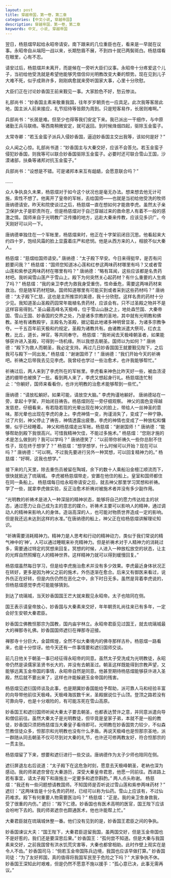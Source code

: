 ```yaml
---
layout: post
title: 穿越帝国，第一卷，第二章
categories: [中文小说, 穿越帝国]
description: 穿越帝国，第一卷，第二章
keywords: 中文, 小说, 穿越帝国
---
```


翌日，杨慈熠早起给永昭帝请安。南下跟来的几位重臣也在，看来是一早就在议事。永昭帝自从端阳一战以来，长期愁眉不展，不到四十就已两鬓斑白。杨慈熠看在眼里，心有不忍。

请安过后，杨慈熠并未离开，而是候在一旁听大臣们议事。永昭帝十分疼爱这个儿子，当初给他受洗就是希望他能够凭借信仰光明教改变大秦的颓势。现在见到儿子大难不死，似乎成熟许多，刚刚病愈就来旁听国家大事，心里十分欣慰。

大臣们正在讨论妙香国王前来觐见一事。大家脸色不好，愁云惨淡。

礼部尚书：“妙香国主素来敬重我国，往年岁岁朝贡也一应具足。此次我等客居此地，国主派人前来接应，礼节招待等皆颇为周到。只是短客易作，长居则难啊。”

兵部尚书：“长居是难。但至少也得等我们安定下来。我已派出一干细作，与中原诸勤王兵马联络。等西南稍微安定，就可返回。到时候烽烟四起，驱除玉金蛮子。

太常寺卿：“若玉金蛮子派兵入侵妙香国，逼迫妙香国主交出我等，该如何是好？”

众人闻之心惊。礼部尚书道：“妙香国主与大秦交好，应该不会答允。若玉金蛮子侵犯妙香国，则我等可以联合妙香国驱除玉金蛮子。必要时还可联合雪山王国，沙漠诸部，扶桑等诸邦对抗玉金蛮子。”

兵部尚书：“设想是不错。可是诸邦本来互有龃龉，会愿意联合吗？”

……

众人争执良久未果，杨慈熠对于如今这个状况也是毫无办法。想来想去他无计可施，索性不想了。他离开了皇帝的军帐，去给国师——也就是当初给他受洗的牧师唐纳德请安。昨天和院使谈过之后，杨慈熠一直在想如何才能救李虎。虽然太子亲卫保护太子是职责所在，但是杨慈熠对于自己穿越过来的救命恩人有着不一般的感激之情。国师来自于光明教广泛传播的地方，远赴大秦来传教，应该见多识广。今天刚好可以问一下。

唐纳德单独住在一个军帐里，杨慈熠来时，他正在十字架前闭目沉思。他看起来大约四十岁，饱经风霜的脸上显露着庄严和悲悯。他是从西方来的人，相貌不似大秦人。

杨慈熠：“慈熠给国师请安。”
唐纳德：“太子殿下早安。今日来得挺早，是否有问题要问我？”
杨慈熠：“国师您知道冰心莲和红参这两味药材哪里有吗？又或者雪山莲和紫参这两味药材在哪里有吗？”
唐纳德：“略有耳闻，这些应该都是名贵药材吧。我听闻雪山莲产于雪山上。殿下为何突然关心起药材？有什么重要的人生病了吗？”
杨慈熠：“我的亲卫李虎为救我身受重伤，性命垂危，需要这两味药材来救治。但是随军药材短缺。国师知道哪里有可能买到或者采到这些药材吗？”
唐纳德：“太子殿下仁慈，这也是主所推崇的美德，我十分欣慰。这样名贵的药材十分少见。我知道圣山圣殿药园常年栽植名贵药材，应该会有。只不过圣殿之物并不是这样容易得到。”
圣山最高峰名天极峰，位于雪山山脉之上，地处森竺国、大秦帝国、雪山王国、妙香国的交界之处，乃是诸多宗教的圣地，其中就有光明教和佛教。圣地有诸教殿宇，主殿名为圣殿，据记载此地诸多神明曾显圣，为诸多宗教争夺。一千五百年前天极和约规定，圣殿为诸教共有。由诸教派遣大祭司，红衣主教，比丘，道长，神官，等共同奉守。
杨慈熠：“我听闻去天极峰朝圣者，如果能够获许进入圣殿，可得到一场机缘。所以我想去朝圣。国师以为如何？”
唐纳德：“殿下为救人而朝圣，我必定支持。再过几日妙香国国王就要觐见陛下，之后我可与殿下一同出发。”
杨慈熠：“谢谢国师了！”
唐纳德：“我们开始今天的祈祷吧。祈祷之后带我去见见李虎。我曾经也学过一些治愈术，也许我能够帮忙。”

祈祷过后，两人来到了李虎所在的军帐里。李虎看来神色比昨天好一些，被血渍浸透的绷带也被换了一批。看到两人来了，李虎又想起身行礼。杨慈熠连忙制止：“你躺好，国师来看看你，也许光明教的治愈术能够帮到一些忙。”

唐纳德：“请放松躺好。如果可能，请放空大脑。”
李虎拘谨地躺好。
唐纳德站在一旁，拿起十字架，开始闭目祷告。杨慈熠则在一旁仔细观察。
神父的面色变得越发慈悲，仔细看来，有若隐若现的光晕出现在神父的脸上，带给人一丝神圣的意味。那光晕也出现在李虎的身上。李虎神情一变，拘谨消失了，变成了一种宁静。
过了片刻，神父停止了祷告，神情透露出疲惫。李虎的神情也变成了一种放松和慵懒，似乎已经睡着。
神父和杨慈熠走出军帐。杨慈熠：“谢谢国师！”
唐纳德：“能够帮助到殿下我很高兴。可惜我精神欠佳，不能过多施术。”
杨慈熠：“您刚才施的术是怎么做到的？我可以学吗？”
唐纳德笑了：“以前带你祈祷久一些你总耐不住性子，现在终于想学了？”
杨慈熠：“想学想学，什么时候可以开始？现在可以吗？”
唐纳德：“可以啊。不过我先要进行另外一种冥想，可以回复精神力的。”
杨慈熠：“好啊，这我也想学。”

接下来的几天里，除去重伤员被留在陶城，余下的数十人乘船沿金檀江顺流而下，很快就抵达了琉璃城。
李虎被杨慈熠带走，安置在他住的船上。皇室和国师都住在同一条船上。
杨慈熠每日给永昭帝请安之后，就去神父那里学习冥想和祈祷。学了一些，就拿李虎做实验，反正治愈术祈祷对被施术者并没有多少副作用。

“光明教的祈祷术是进入一种深层的精神状态，能够将自己的愿力传达给主的状态，通过愿力让自己成为主的意志的媒介。祈祷术主要可以影响人的精神，通过调动人的精神来影响人的身体。造诣高深的人，也可能对物质世界造成一定的影响。但是我还远未达到这样的水准。”在唐纳德的船上，神父正在给杨慈熠讲解理论知识。

“祈祷需要消耗精神力。精神力是人思考和行动的精神动力，类似于我们常说的精气神中的‘神’。人可以通过睡眠来补充精神力。但是祈祷术对于人精神力的消耗过多，需要通过特定的冥想来回复。冥想的时候，人进入一种放松放空的状态，让主的光辉自然照耀在人的精神世界。这样精神力就可以得到缓慢回复。”

杨慈熠虽然每日学习，但是给李虎施治愈术并没有多少效果。李虎最近身体状况正在转好，更多是因为神父之前的施术，外伤逐渐在愈合。后来又有御医来看过，说外伤正在好转，但是内伤仍然在恶化之中，余下时日无多。虽然是背着李虎说的，但杨慈熠感觉李虎可能能够猜到。

到达了琉璃城，当天妙香国国王芒大就来觐见永昭帝。太子也陪同在侧。

国王表示请皇帝放心，妙香国与大秦素来交好，年年朝贡礼尚往来已有多年，一定会好生安顿大秦君臣。

妙香国立佛教怛那宗为国教，国内庙宇林立。永昭帝君臣见过国王，就去琉璃城最大的禅那寺礼佛。妙香国国师遮衍在禅那寺迎接。

禅那寺十分巨大，金碧辉煌，全然不似大秦境内的佛寺那样古朴。杨慈熠一路看来，也是十分惊讶。他今天还有一件事情要和遮衍国师交谈。

前几日他关于朝圣一事已经征得永昭帝的同意。虽然太子受洗成为光明教徒，永昭帝仍然是读儒家圣贤书长大的，并没有去朝圣过。朝圣这样既能得到宗教声望，又能够远离玉金帝国的事情，永昭帝自然是同意。他甚至期待杨慈熠能够获许进入圣殿，然后就不要出来了，这样也许能躲避玉金帝国的残害。

杨慈熠见遮衍国师谈及此事，也是期冀妙香国能给予帮助，派可靠人马和经验丰富的向导带他前往天极峰。天极峰海拔数千米，圣殿据说位于山顶。登顶之路若没有可靠向导，也是十分艰险的，有可能冻死在雪山高原。

妙香国王和遮衍国师听闻大秦太子要去朝圣，也都表达赞许之意，并同意派遣向导和僧侣前往。虽然大秦太子是光明教徒，但毕竟是皇家子弟，本就不是一般的教徒，妙香国只须把杨慈熠当大秦皇子看待即可。光明教在妙香国势力较少，不似森竺教信徒众多，怛那宗和光明教也没有什么矛盾。再说天极峰也是怛那宗圣地，派一群随从同去朝圣不仅可尽到对大秦的礼节，也许还可修两教友好，符合怛那宗的一贯主张。

杨慈熠留了下来，想要和遮衍进行一些交谈。唐纳德作为太子少师也陪同在侧。

遮衍屏退左右后说道：“太子殿下在这危急时刻，愿意去天极峰朝圣，老衲也深为感动。我的师弟遮奈曾在大秦游历，深受大秦皇帝君恩，他愿一同前往。西进路上若有事宜，请太子殿下和唐施主一定要多和遮奈斟酌。”
两人点头称谢。
杨慈熠：“我还有一些问题想请教国师。不知国师是否听说过雪山莲和紫参两味药材？”
遮衍：“这两味皆是十分名贵的药材，已经可以称为仙药。雪山上应该有，不过仙药难求。殿下有何重要人物需要医治吗？”
杨慈熠：“正是。我的亲卫舍身救我，受了很重的内伤。”
遮衍：“殿下仁德。妙香国也有医术高明的医官，国王陛下应该会吩咐下去的。我的师弟遮奈也颇通医术，他也许能帮上忙。”

大秦君臣就在琉璃城休整一番。他们没有见到的是，妙香国王君臣之间的争执。

妙香国谏议大夫：“国王陛下，大秦君臣逗留我国，虽两国交好，但是玉金帝国也不是好惹的，我们还是要深思后果。”
妙香国王：“孤何尝不知道。但是大秦与我国素来交好，之前我国曾有洪水饥荒灾害等，大秦也都曾相助。此时作壁上观实在是令人不齿。”
妙香国司马：“倘若玉金帝国陈兵边境，我国也应该早做打算。”
妙香国司徒：“为了友好邦国，真的值得将我国军民至于危险之下吗？”
大家争执不休。
妙香国王深知此时艰难，但是仍然不愿意不施以援手：“孤心意已决，此事无需再议。”
